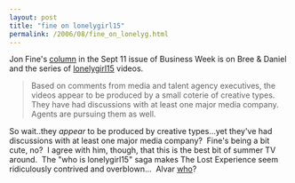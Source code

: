 ```yaml
---
layout: post
title: "fine on lonelygirl15"
permalink: /2006/08/fine_on_lonelyg.html
---
```


<p>Jon Fine's <a href="http://www.businessweek.com/magazine/content/06_37/b4000039.htm">column</a> in the Sept 11 issue of Business Week is on Bree &amp; Daniel and the series of <a href="http://www.youtube.com/profile?user=lonelygirl15">lonelygirl15</a> videos.</p><blockquote><p>Based on comments
from media and talent agency executives, the videos appear to be
produced by a small coterie of creative types. They have had
discussions with at least one major media company. Agents are pursuing
them as well.</p></blockquote><p>So wait..they <em>appear</em> to be produced by creative types...yet they've had discussions with at least one major media company?&nbsp; Fine's being a bit cute, no?&nbsp; I agree with him, though, that this is the best bit of summer TV around.&nbsp; The &quot;who is lonelygirl15&quot; saga makes The Lost Experience seem ridiculously contrived and overblown...&nbsp; Alvar <a href="http://lostpedia.com/wiki/The_Hanso_Foundation">who</a>?</p>


